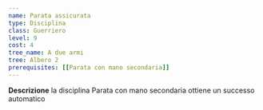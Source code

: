 ```yaml
---
name: Parata assicurata
type: Disciplina
class: Guerriero
level: 9
cost: 4
tree_name: A due armi
tree: Albero 2
prerequisites: [[Parata con mano secondaria]]
---
```


**Descrizione**
la disciplina Parata con mano secondaria ottiene un successo automatico